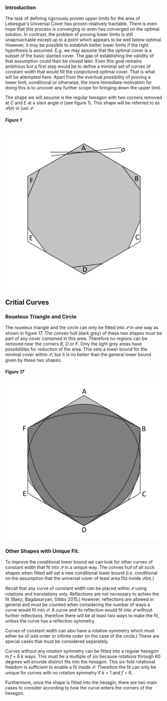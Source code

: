 ### Introduction

The task of defining rigorously proven upper limits for the area of Lebesgue's Universal Cover has proven relatively tractable. 
There is even hope that this process is converging or even has converged on the optimal solution. In contrast, the problem of
proving lower limits is still unaproachable except up to a point which appears to be well below optimal. However, it may be 
possible to establish better lower limits if the right hypothesis is assumed. E.g. we may assume that the optimal cover is
a subset of the basic slanted cover. The gap of establishing the validity of that assumption could then be closed later.
Even this goal remains ambitious but a first step would be to define a minimal set of curves of constant width that would
fill the conjectured optimal cover. That is what will be attempted here. Apart from the eventual possibility of proving 
a lower limit, conditional or otherwise, the more immediate motivation for doing this is to uncover any further scope for
bringing down the upper limit.

The shape we will assume is the regular hexagon with two corners removed at _C_ and _E_ at a slant angle _σ_ (see figure 1). This shape will be referred to as 𝒫(_σ_) or just 𝒫.

##### Figure 1
![Figure 1](figures/fig1.png)

## Critial Curves

### Roueleux Triangle and Circle 

The roueleux triangle and the circle can only be fitted into 𝒫 in one way as shown in figure 17. The convex hull (dark grey)
of these two shapes must be part of any cover contained in this area. Therefore no regions can be removed near the corners
_B_, _D_ or _F_. Only the light grey areas have possibilities for reduction of the area. This sets a lower bound for the minimal cover within 𝒫, but it is no better than the general lower bound given by these two shapes.

##### Figure 17
![Figure 17](figures/fig17.png)

### Other Shapes with Unique Fit.

To improve the conditional lower bound we can look for other curves of constant width that fit into 𝒫 in a unique way. The convex hull of all such shapes when fitted will set a new conditional lower bound (i.e. conditional on the assumption that the universal cover of least area fits inside 𝒫(_σ_).)

Recall that any curve of constant width can be placed within 𝒫 using rotations and translations only. Reflections are not necessary to achiev the fit (Baez, Bagdasaryan, Gibbs 2015.) However, reflections are allowed in general and must be counted when considering the number of ways a curve would fit into 𝒫. A curve and its reflection would fit into 𝒫 without further relfections, therefore there will be at least two ways to make the fit, unless the curve has a reflection symmetry.

Curves of constant width can also have a rotation symmetry which must either be of odd order or infinite order (in the case of the circle.) These are special cases that must be considered separately. 

Curves without any rotation symmetry can be fitted into a regular hexagon in _f_ = 6 _k_ ways. This must be a multiple of six because rotations through 60 degrees will provide distinct fits into the hexagon. This six-fold rotational freedom is sufficient to enable a fit inside 𝒫. Therefore the fit can only be unique for curves with no rotation symmetry if _k_ = 1 and _f_ = 6.

Furthermore, once the shape is fitted into the hexagin, there are two main cases to consider according to how the curve enters the corners of the hexagon.


